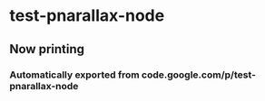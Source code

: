 # test-pnarallax-node
## Now printing 
### Automatically exported from code.google.com/p/test-pnarallax-node
